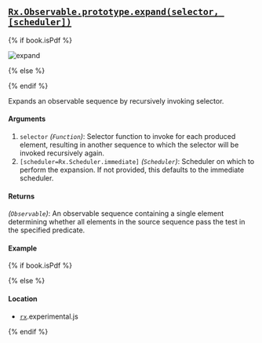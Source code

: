 ## [`Rx.Observable.prototype.expand(selector, [scheduler])`](https://github.com/Reactive-Extensions/RxJS/blob/master/src/core/linq/observable/expand.js)

{% if book.isPdf %}

![expand](http://reactivex.io/documentation/operators/images/expand.png)

{% else %}



{% endif %}

Expands an observable sequence by recursively invoking selector.

#### Arguments
1. `selector` *(`Function`)*: Selector function to invoke for each produced element, resulting in another sequence to which the selector will be invoked recursively again.
2. `[scheduler=Rx.Scheduler.immediate]` *(`Scheduler`)*: Scheduler on which to perform the expansion. If not provided, this defaults to the immediate scheduler.

#### Returns
*(`Observable`)*: An observable sequence containing a single element determining whether all elements in the source sequence pass the test in the specified predicate.

#### Example

[](http://jsbin.com/xeyuf/1/embed?js,console)

{% if book.isPdf %}



{% else %}

#### Location

- [`rx`](https://www.npmjs.org/package/rx).experimental.js

{% endif %}